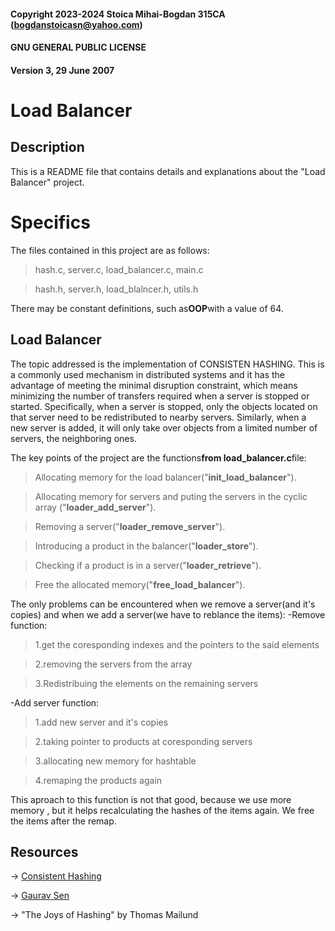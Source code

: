 #### Copyright 2023-2024 Stoica Mihai-Bogdan 315CA (bogdanstoicasn@yahoo.com)
#### GNU GENERAL PUBLIC LICENSE 
#### Version 3, 29 June 2007

# **Load Balancer**

## Description

This is a README file that contains details and explanations
about the "Load Balancer" project.

# Specifics

The files contained in this project are as follows:

> hash.c, server.c, load_balancer.c, main.c

> hash.h, server.h, load_blalncer.h, utils.h

There may be constant definitions, such as**OOP**with a value of 64.

## Load Balancer

The topic addressed is the implementation of CONSISTEN HASHING. This is a
commonly used mechanism in distributed systems and it has the advantage of
meeting the minimal disruption constraint, which means minimizing the number
of transfers required when a server is stopped or started. Specifically, when
a server is stopped, only the objects located on that server need to be
redistributed to nearby servers. Similarly, when a new server is added, it will
only take over objects from a limited number of servers, the neighboring ones.

The key points of the project are the functions**from load_balancer.c**file:

> Allocating memory for the load balancer("**init_load_balancer**").

> Allocating memory for servers and puting the servers in the cyclic array
("**loader_add_server**").

> Removing a server("**loader_remove_server**").

> Introducing a product in the balancer("**loader_store**").

> Checking if a product is in a server("**loader_retrieve**").

> Free the allocated memory("**free_load_balancer**").

The only problems can be encountered when we remove a server(and it's copies) and
when we add a server(we have to reblance the items):
-Remove function:

> 1.get the coresponding indexes and the pointers to the said elements

> 2.removing the servers from the array

> 3.Redistribuing the elements on the remaining servers

-Add server function:

> 1.add new server and it's copies

> 2.taking pointer to products at coresponding servers

> 3.allocating new memory for hashtable

> 4.remaping the products again

This aproach to this function is not that good, because we use more memory , but
it helps recalculating the hashes of the items again. We free the items after the
remap.

## Resources

-> [Consistent Hashing](https://en.wikipedia.org/wiki/Consistent_hashing)

-> [Gaurav Sen](https://www.youtube.com/watch?v=zaRkONvyGr8&t=2s)

-> "The Joys of Hashing" by Thomas Mailund
